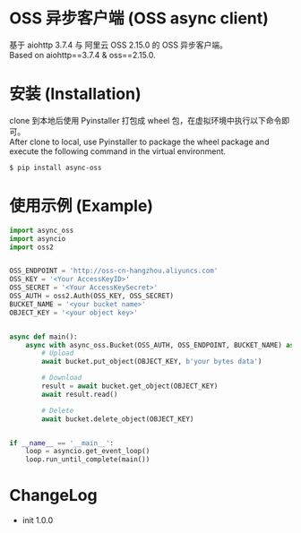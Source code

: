 # OSS 异步客户端 (OSS async client)
基于 aiohttp 3.7.4 与 阿里云 OSS 2.15.0 的 OSS 异步客户端。</br>
Based on aiohttp==3.7.4 & oss==2.15.0.

# 安装 (Installation)
clone 到本地后使用 Pyinstaller 打包成 wheel 包，在虚拟环境中执行以下命令即可。</br>
After clone to local, use Pyinstaller to package the wheel package and execute the following command in the virtual environment.
```shell script
$ pip install async-oss
```

# 使用示例 (Example)

```python
import async_oss
import asyncio
import oss2


OSS_ENDPOINT = 'http://oss-cn-hangzhou.aliyuncs.com'
OSS_KEY = '<Your AccessKeyID>'
OSS_SECRET = '<Your AccessKeySecret>'
OSS_AUTH = oss2.Auth(OSS_KEY, OSS_SECRET)
BUCKET_NAME = '<your bucket name>'
OBJECT_KEY = '<your object key>'


async def main():
    async with async_oss.Bucket(OSS_AUTH, OSS_ENDPOINT, BUCKET_NAME) as bucket:
        # Upload
        await bucket.put_object(OBJECT_KEY, b'your bytes data')

        # Download
        result = await bucket.get_object(OBJECT_KEY)
        await result.read()

        # Delete
        await bucket.delete_object(OBJECT_KEY)


if __name__ == '__main__':
    loop = asyncio.get_event_loop()
    loop.run_until_complete(main())
```

# ChangeLog
* init 1.0.0
